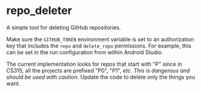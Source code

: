 # repo_deleter

A simple tool for deleting GitHub repositories.

Make sure the `GITHUB_TOKEN` environment variable is set to an authorization key that
includes the `repo` and `delete_repo` permissions. For example, this can be set in the run
configuration from within Android Studio. 

The current implementation looks for repos that start with "P" since in CS315,
all the projects are prefixed "P0", "P1", _etc._ *This is dangerous and should
be used with caution*. Update the code to delete only the things you want.